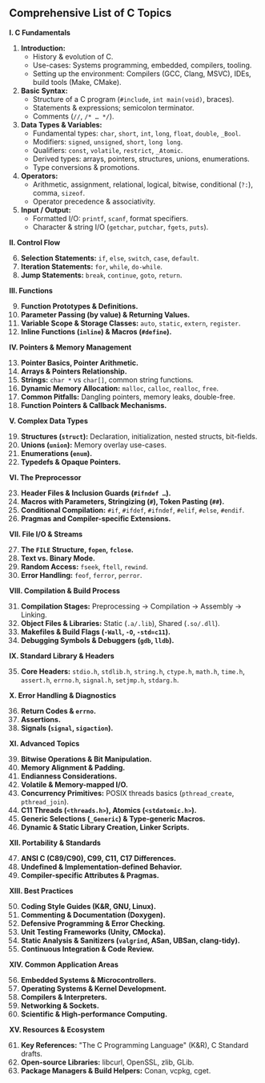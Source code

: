 ## Comprehensive List of C Topics

**I. C Fundamentals**

1.  **Introduction:**
    *   History & evolution of C.
    *   Use-cases: Systems programming, embedded, compilers, tooling.
    *   Setting up the environment: Compilers (GCC, Clang, MSVC), IDEs, build tools (Make, CMake).
2.  **Basic Syntax:**
    *   Structure of a C program (`#include`, `int main(void)`, braces).
    *   Statements & expressions; semicolon terminator.
    *   Comments (`//`, `/* … */`).
3.  **Data Types & Variables:**
    *   Fundamental types: `char`, `short`, `int`, `long`, `float`, `double`, `_Bool`.
    *   Modifiers: `signed`, `unsigned`, `short`, `long long`.
    *   Qualifiers: `const`, `volatile`, `restrict`, `_Atomic`.
    *   Derived types: arrays, pointers, structures, unions, enumerations.
    *   Type conversions & promotions.
4.  **Operators:**
    *   Arithmetic, assignment, relational, logical, bitwise, conditional (`?:`), comma, `sizeof`.
    *   Operator precedence & associativity.
5.  **Input / Output:**
    *   Formatted I/O: `printf`, `scanf`, format specifiers.
    *   Character & string I/O (`getchar`, `putchar`, `fgets`, `puts`).

**II. Control Flow**

6.  **Selection Statements:** `if`, `else`, `switch`, `case`, `default`.
7.  **Iteration Statements:** `for`, `while`, `do-while`.
8.  **Jump Statements:** `break`, `continue`, `goto`, `return`.

**III. Functions**

9.  **Function Prototypes & Definitions.**
10. **Parameter Passing (by value) & Returning Values.**
11. **Variable Scope & Storage Classes:** `auto`, `static`, `extern`, `register`.
12. **Inline Functions (`inline`) & Macros (`#define`).**

**IV. Pointers & Memory Management**

13. **Pointer Basics, Pointer Arithmetic.**
14. **Arrays & Pointers Relationship.**
15. **Strings:** `char *` vs `char[]`, common string functions.
16. **Dynamic Memory Allocation:** `malloc`, `calloc`, `realloc`, `free`.
17. **Common Pitfalls:** Dangling pointers, memory leaks, double-free.
18. **Function Pointers & Callback Mechanisms.**

**V. Complex Data Types**

19. **Structures (`struct`):** Declaration, initialization, nested structs, bit-fields.
20. **Unions (`union`):** Memory overlay use-cases.
21. **Enumerations (`enum`).**
22. **Typedefs & Opaque Pointers.**

**VI. The Preprocessor**

23. **Header Files & Inclusion Guards (`#ifndef …`).**
24. **Macros with Parameters, Stringizing (`#`), Token Pasting (`##`).**
25. **Conditional Compilation:** `#if`, `#ifdef`, `#ifndef`, `#elif`, `#else`, `#endif`.
26. **Pragmas and Compiler-specific Extensions.**

**VII. File I/O & Streams**

27. **The `FILE` Structure, `fopen`, `fclose`.**
28. **Text vs. Binary Mode.**
29. **Random Access:** `fseek`, `ftell`, `rewind`.
30. **Error Handling:** `feof`, `ferror`, `perror`.

**VIII. Compilation & Build Process**

31. **Compilation Stages:** Preprocessing → Compilation → Assembly → Linking.
32. **Object Files & Libraries:** Static (`.a/.lib`), Shared (`.so/.dll`).
33. **Makefiles & Build Flags (`-Wall`, `-O`, `-std=c11`).**
34. **Debugging Symbols & Debuggers (`gdb`, `lldb`).**

**IX. Standard Library & Headers**

35. **Core Headers:** `stdio.h`, `stdlib.h`, `string.h`, `ctype.h`, `math.h`, `time.h`, `assert.h`, `errno.h`, `signal.h`, `setjmp.h`, `stdarg.h`.

**X. Error Handling & Diagnostics**

36. **Return Codes & `errno`.**
37. **Assertions.**
38. **Signals (`signal`, `sigaction`).**

**XI. Advanced Topics**

39. **Bitwise Operations & Bit Manipulation.**
40. **Memory Alignment & Padding.**
41. **Endianness Considerations.**
42. **Volatile & Memory-mapped I/O.**
43. **Concurrency Primitives:** POSIX threads basics (`pthread_create`, `pthread_join`).
44. **C11 Threads (`<threads.h>`), Atomics (`<stdatomic.h>`).**
45. **Generic Selections (`_Generic`) & Type-generic Macros.**
46. **Dynamic & Static Library Creation, Linker Scripts.**

**XII. Portability & Standards**

47. **ANSI C (C89/C90), C99, C11, C17 Differences.**
48. **Undefined & Implementation-defined Behavior.**
49. **Compiler-specific Attributes & Pragmas.**

**XIII. Best Practices**

50. **Coding Style Guides (K&R, GNU, Linux).**
51. **Commenting & Documentation (Doxygen).**
52. **Defensive Programming & Error Checking.**
53. **Unit Testing Frameworks (Unity, CMocka).**
54. **Static Analysis & Sanitizers (`valgrind`, ASan, UBSan, clang-tidy).**
55. **Continuous Integration & Code Review.**

**XIV. Common Application Areas**

56. **Embedded Systems & Microcontrollers.**
57. **Operating Systems & Kernel Development.**
58. **Compilers & Interpreters.**
59. **Networking & Sockets.**
60. **Scientific & High-performance Computing.**

**XV. Resources & Ecosystem**

61. **Key References:** "The C Programming Language" (K&R), C Standard drafts.
62. **Open-source Libraries:** libcurl, OpenSSL, zlib, GLib.
63. **Package Managers & Build Helpers:** Conan, vcpkg, cget.
